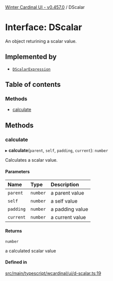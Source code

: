 [Winter Cardinal UI - v0.457.0](../index.md) / DScalar

# Interface: DScalar

An object returining a scalar value.

## Implemented by

- [`DScalarExpression`](../classes/DScalarExpression.md)

## Table of contents

### Methods

- [calculate](DScalar.md#calculate)

## Methods

### calculate

▸ **calculate**(`parent`, `self`, `padding`, `current`): `number`

Calculates a scalar value.

#### Parameters

| Name | Type | Description |
| :------ | :------ | :------ |
| `parent` | `number` | a parent value |
| `self` | `number` | a self value |
| `padding` | `number` | a padding value |
| `current` | `number` | a current value |

#### Returns

`number`

a calculated scalar value

#### Defined in

[src/main/typescript/wcardinal/ui/d-scalar.ts:19](https://github.com/winter-cardinal/winter-cardinal-ui/blob/v0.457.0/src/main/typescript/wcardinal/ui/d-scalar.ts#L19)
